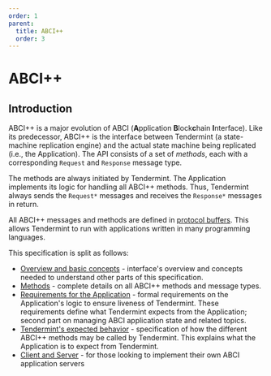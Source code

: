 ```yaml
---
order: 1
parent:
  title: ABCI++
  order: 3
---
```


# ABCI++

## Introduction

ABCI++ is a major evolution of ABCI (**A**pplication **B**lock**c**hain **I**nterface).
Like its predecessor, ABCI++ is the interface between Tendermint (a state-machine
replication engine) and the actual state machine being replicated (i.e., the Application).
The API consists of a set of _methods_, each with a corresponding `Request` and `Response`
message type.

The methods are always initiated by Tendermint. The Application implements its logic
for handling all ABCI++ methods.
Thus, Tendermint always sends the `Request*` messages and receives the `Response*` messages
in return.

All ABCI++ messages and methods are defined in [protocol buffers](../../proto/tendermint/abci/types.proto).
This allows Tendermint to run with applications written in many programming languages.

This specification is split as follows:

- [Overview and basic concepts](./abci++_basic_concepts_002_draft.md) - interface's overview and concepts
  needed to understand other parts of this specification.
- [Methods](./abci++_methods_002_draft.md) - complete details on all ABCI++ methods
  and message types.
- [Requirements for the Application](./abci++_app_requirements_002_draft.md) - formal requirements
  on the Application's logic to ensure liveness of Tendermint. These requirements define what
  Tendermint expects from the Application; second part on managing ABCI application state and related topics.
- [Tendermint's expected behavior](./abci++_tmint_expected_behavior_002_draft.md) - specification of
  how the different ABCI++ methods may be called by Tendermint. This explains what the Application
  is to expect from Tendermint.
- [Client and Server](../abci/client-server.md) - for those looking to implement their
  own ABCI application servers
